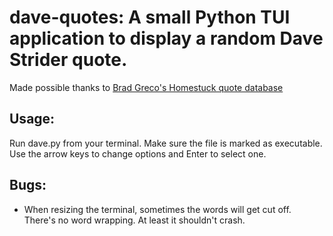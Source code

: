 # dave-quotes: A small Python TUI application to display a random Dave Strider quote.
Made possible thanks to [Brad Greco's Homestuck quote database](https://www.bgreco.net/hsquote/0)

## Usage:
Run dave.py from your terminal. Make sure the file is marked as executable. Use the arrow keys to change options and Enter to select one.

## Bugs:
* When resizing the terminal, sometimes the words will get cut off. There's no word wrapping. At least it shouldn't crash.
